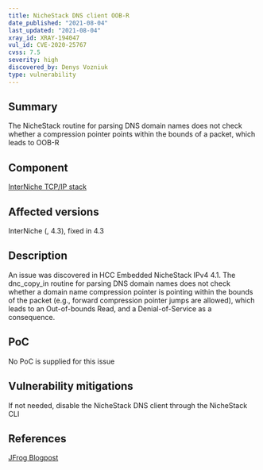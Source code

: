 ```yaml
---
title: NicheStack DNS client OOB-R
date_published: "2021-08-04"
last_updated: "2021-08-04"
xray_id: XRAY-194047
vul_id: CVE-2020-25767
cvss: 7.5
severity: high
discovered_by: Denys Vozniuk
type: vulnerability
---
```

## Summary
The NicheStack routine for parsing DNS domain names does not check whether a compression pointer points within the bounds of a packet, which leads to OOB-R

## Component

[InterNiche TCP/IP stack](https://www.hcc-embedded.com/products/networking/tcpip-applications)

## Affected versions

InterNiche (, 4.3), fixed in 4.3

## Description

An issue was discovered in HCC Embedded NicheStack IPv4 4.1. The dnc_copy_in routine for parsing DNS domain names does not check whether a domain name compression pointer is pointing within the bounds of the packet (e.g., forward compression pointer jumps are allowed), which leads to an Out-of-bounds Read, and a Denial-of-Service as a consequence.

## PoC

No PoC is supplied for this issue

## Vulnerability mitigations

If not needed, disable the NicheStack DNS client through the NicheStack CLI

## References

[JFrog Blogpost](https://jfrog.com/blog/infrahalt-14-new-security-vulnerabilities-found-in-nichestack/)
